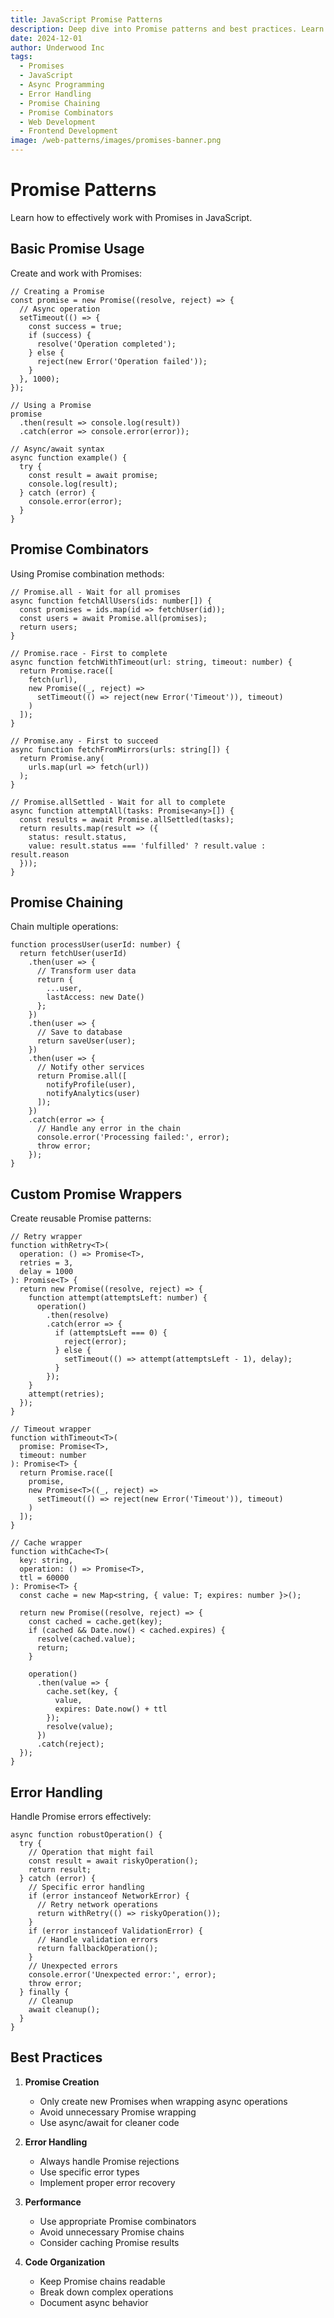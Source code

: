 ```yaml
---
title: JavaScript Promise Patterns
description: Deep dive into Promise patterns and best practices. Learn about Promise chaining, error handling, and advanced Promise combinators with practical examples.
date: 2024-12-01
author: Underwood Inc
tags:
  - Promises
  - JavaScript
  - Async Programming
  - Error Handling
  - Promise Chaining
  - Promise Combinators
  - Web Development
  - Frontend Development
image: /web-patterns/images/promises-banner.png
---
```


# Promise Patterns

Learn how to effectively work with Promises in JavaScript.

## Basic Promise Usage

Create and work with Promises:

```typescript:preview
// Creating a Promise
const promise = new Promise((resolve, reject) => {
  // Async operation
  setTimeout(() => {
    const success = true;
    if (success) {
      resolve('Operation completed');
    } else {
      reject(new Error('Operation failed'));
    }
  }, 1000);
});

// Using a Promise
promise
  .then(result => console.log(result))
  .catch(error => console.error(error));

// Async/await syntax
async function example() {
  try {
    const result = await promise;
    console.log(result);
  } catch (error) {
    console.error(error);
  }
}
```

## Promise Combinators

Using Promise combination methods:

```typescript:preview
// Promise.all - Wait for all promises
async function fetchAllUsers(ids: number[]) {
  const promises = ids.map(id => fetchUser(id));
  const users = await Promise.all(promises);
  return users;
}

// Promise.race - First to complete
async function fetchWithTimeout(url: string, timeout: number) {
  return Promise.race([
    fetch(url),
    new Promise((_, reject) =>
      setTimeout(() => reject(new Error('Timeout')), timeout)
    )
  ]);
}

// Promise.any - First to succeed
async function fetchFromMirrors(urls: string[]) {
  return Promise.any(
    urls.map(url => fetch(url))
  );
}

// Promise.allSettled - Wait for all to complete
async function attemptAll(tasks: Promise<any>[]) {
  const results = await Promise.allSettled(tasks);
  return results.map(result => ({
    status: result.status,
    value: result.status === 'fulfilled' ? result.value : result.reason
  }));
}
```

## Promise Chaining

Chain multiple operations:

```typescript:preview
function processUser(userId: number) {
  return fetchUser(userId)
    .then(user => {
      // Transform user data
      return {
        ...user,
        lastAccess: new Date()
      };
    })
    .then(user => {
      // Save to database
      return saveUser(user);
    })
    .then(user => {
      // Notify other services
      return Promise.all([
        notifyProfile(user),
        notifyAnalytics(user)
      ]);
    })
    .catch(error => {
      // Handle any error in the chain
      console.error('Processing failed:', error);
      throw error;
    });
}
```

## Custom Promise Wrappers

Create reusable Promise patterns:

```typescript:preview
// Retry wrapper
function withRetry<T>(
  operation: () => Promise<T>,
  retries = 3,
  delay = 1000
): Promise<T> {
  return new Promise((resolve, reject) => {
    function attempt(attemptsLeft: number) {
      operation()
        .then(resolve)
        .catch(error => {
          if (attemptsLeft === 0) {
            reject(error);
          } else {
            setTimeout(() => attempt(attemptsLeft - 1), delay);
          }
        });
    }
    attempt(retries);
  });
}

// Timeout wrapper
function withTimeout<T>(
  promise: Promise<T>,
  timeout: number
): Promise<T> {
  return Promise.race([
    promise,
    new Promise<T>((_, reject) =>
      setTimeout(() => reject(new Error('Timeout')), timeout)
    )
  ]);
}

// Cache wrapper
function withCache<T>(
  key: string,
  operation: () => Promise<T>,
  ttl = 60000
): Promise<T> {
  const cache = new Map<string, { value: T; expires: number }>();

  return new Promise((resolve, reject) => {
    const cached = cache.get(key);
    if (cached && Date.now() < cached.expires) {
      resolve(cached.value);
      return;
    }

    operation()
      .then(value => {
        cache.set(key, {
          value,
          expires: Date.now() + ttl
        });
        resolve(value);
      })
      .catch(reject);
  });
}
```

## Error Handling

Handle Promise errors effectively:

```typescript:preview
async function robustOperation() {
  try {
    // Operation that might fail
    const result = await riskyOperation();
    return result;
  } catch (error) {
    // Specific error handling
    if (error instanceof NetworkError) {
      // Retry network operations
      return withRetry(() => riskyOperation());
    }
    if (error instanceof ValidationError) {
      // Handle validation errors
      return fallbackOperation();
    }
    // Unexpected errors
    console.error('Unexpected error:', error);
    throw error;
  } finally {
    // Cleanup
    await cleanup();
  }
}
```

## Best Practices

1. **Promise Creation**

   - Only create new Promises when wrapping async operations
   - Avoid unnecessary Promise wrapping
   - Use async/await for cleaner code

2. **Error Handling**

   - Always handle Promise rejections
   - Use specific error types
   - Implement proper error recovery

3. **Performance**

   - Use appropriate Promise combinators
   - Avoid unnecessary Promise chains
   - Consider caching Promise results

4. **Code Organization**
   - Keep Promise chains readable
   - Break down complex operations
   - Document async behavior

